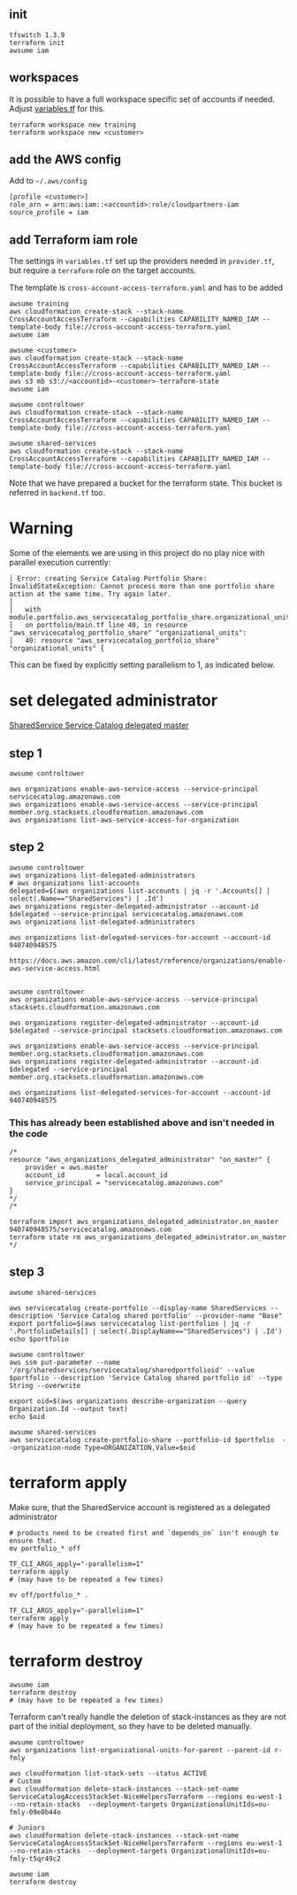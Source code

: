 
## init

    tfswitch 1.3.9
    terraform init
    awsume iam

## workspaces

It is possible to have a full workspace specific set of accounts if needed. Adjust [variables.tf](./variables.tf) for this.

    terraform workspace new training
    terraform workspace new <customer>

## add the AWS config

Add to `~/.aws/config`

    [profile <customer>]
    role_arn = arn:aws:iam::<accountid>:role/cloudpartners-iam
    source_profile = iam

## add Terraform iam role

The settings in `variables.tf` set up the providers needed in `provider.tf`, but require a `terraform` role on the target accounts.

The template is `cross-account-access-terraform.yaml` and has to be added 

    awsume training
    aws cloudformation create-stack --stack-name CrossAccountAccessTerraform --capabilities CAPABILITY_NAMED_IAM --template-body file://cross-account-access-terraform.yaml
    awsume iam

    awsume <customer>
    aws cloudformation create-stack --stack-name CrossAccountAccessTerraform --capabilities CAPABILITY_NAMED_IAM --template-body file://cross-account-access-terraform.yaml
    aws s3 mb s3://<accountid>-<customer>-terraform-state
    awsume iam

    awsume controltower
    aws cloudformation create-stack --stack-name CrossAccountAccessTerraform --capabilities CAPABILITY_NAMED_IAM --template-body file://cross-account-access-terraform.yaml

    awsume shared-services
    aws cloudformation create-stack --stack-name CrossAccountAccessTerraform --capabilities CAPABILITY_NAMED_IAM --template-body file://cross-account-access-terraform.yaml

Note that we have prepared a bucket for the terraform state. This bucket is referred in `backend.tf` too.


# Warning

Some of the elements we are using in this project do no play nice with parallel execution currently:

    │ Error: creating Service Catalog Portfolio Share: InvalidStateException: Cannot process more than one portfolio share action at the same time. Try again later.
    │
    │   with module.portfolio.aws_servicecatalog_portfolio_share.organizational_units[0],
    │   on portfolio/main.tf line 40, in resource "aws_servicecatalog_portfolio_share" "organizational_units":
    │   40: resource "aws_servicecatalog_portfolio_share" "organizational_units" {

This can be fixed by explicitly setting parallelism to 1, as indicated below.

# set delegated administrator

[SharedService Service Catalog delegated master](https://cloudpartners.atlassian.net/wiki/spaces/DEV/pages/2271084578/SharedService+Service+Catalog+delegated+master)

## step 1

    awsume controltower

    aws organizations enable-aws-service-access --service-principal servicecatalog.amazonaws.com
    aws organizations enable-aws-service-access --service-principal member.org.stacksets.cloudformation.amazonaws.com
    aws organizations list-aws-service-access-for-organization

## step 2

    awsume controltower
    aws organizations list-delegated-administrators
    # aws organizations list-accounts
    delegated=$(aws organizations list-accounts | jq -r '.Accounts[] | select(.Name=="SharedServices") | .Id')
    aws organizations register-delegated-administrator --account-id $delegated --service-principal servicecatalog.amazonaws.com
    aws organizations list-delegated-administrators

    aws organizations list-delegated-services-for-account --account-id 940740948575

    https://docs.aws.amazon.com/cli/latest/reference/organizations/enable-aws-service-access.html


    awsume controltower
    aws organizations enable-aws-service-access --service-principal stacksets.cloudformation.amazonaws.com

    aws organizations register-delegated-administrator --account-id $delegated --service-principal stacksets.cloudformation.amazonaws.com

    aws organizations enable-aws-service-access --service-principal member.org.stacksets.cloudformation.amazonaws.com
    aws organizations register-delegated-administrator --account-id $delegated --service-principal member.org.stacksets.cloudformation.amazonaws.com

    aws organizations list-delegated-services-for-account --account-id 940740948575
    
### This has already been established above and isn't needed in the code

    /*
    resource "aws_organizations_delegated_administrator" "on_master" {
        provider = aws.master
        account_id        = local.account_id
        service_principal = "servicecatalog.amazonaws.com"
    }
    */
    /* 

    terraform import aws_organizations_delegated_administrator.on_master 940740948575/servicecatalog.amazonaws.com
    terraform state rm aws_organizations_delegated_administrator.on_master
    */



## step 3

    awsume shared-services

    aws servicecatalog create-portfolio --display-name SharedServices --description 'Service Catalog shared portfolio' --provider-name "Base"
    export portfolio=$(aws servicecatalog list-portfolios | jq -r '.PortfolioDetails[] | select(.DisplayName=="SharedServices") | .Id')
    echo $portfolio

    awsume controltower
    aws ssm put-parameter --name '/org/sharedservices/servicecatalog/sharedportfolioid' --value $portfolio --description 'Service Catalog shared portfolio id' --type String --overwrite

    export oid=$(aws organizations describe-organization --query Organization.Id --output text)
    echo $oid

    awsume shared-services 
    aws servicecatalog create-portfolio-share --portfolio-id $portfolio  --organization-node Type=ORGANIZATION,Value=$oid


# terraform apply

Make sure, that the SharedService account is registered as a delegated administrator

    # products need to be created first and `depends_on` isn't enough to ensure that.
    mv portfolio_* off

    TF_CLI_ARGS_apply="-parallelism=1"
    terraform apply
    # (may have to be repeated a few times)

    mv off/portfolio_* .

    TF_CLI_ARGS_apply="-parallelism=1"
    terraform apply
    # (may have to be repeated a few times)

# terraform destroy

    awsume iam
    terraform destroy 
    # (may have to be repeated a few times)

Terraform can't really handle the deletion of stack-instances as they are not part of the initial deployment, so they have to be deleted manually. 

    awsume controltower
    aws organizations list-organizational-units-for-parent --parent-id r-fmly

    aws cloudformation list-stack-sets --status ACTIVE 
    # Custom
    aws cloudformation delete-stack-instances --stack-set-name ServiceCatalogAccessStackSet-NiceHelpersTerraform --regions eu-west-1 --no-retain-stacks  --deployment-targets OrganizationalUnitIds=ou-fmly-09e0b44o
    
    # Juniors
    aws cloudformation delete-stack-instances --stack-set-name ServiceCatalogAccessStackSet-NiceHelpersTerraform --regions eu-west-1 --no-retain-stacks  --deployment-targets OrganizationalUnitIds=ou-fmly-t5qr49c2

    awsume iam
    terraform destroy
